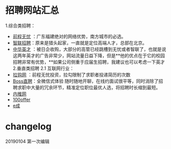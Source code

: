# 招聘网站汇总
1.综合类招聘：
- [前程无忧](https://www.51job.com/) ：广东福建绝对的网络优势，南方城市的必选。
- [智联招聘](https://www.zhaopin.com/)：原来是猎头起家，一直就是定位高端人才，总部在北京。
- [中华英才](https://www.chinahr.com/home/sz/) ：被日企收购，大部分的高管已经跳槽到无忧或者智联了，也就是说这两年英才的广告非常少，网站流量日益下降，但是**他的优点在于它的校园招聘非常有优势，**如果公司侧重于应届生招聘，我建议也可以考虑一下英才
2.垂直类招聘
2.1 互联网行业：
- [拉钩网](https://www.lagou.com/) ：前程无忧投资，拉勾限制了求职者投递简历的次数
- [Boss直聘]()：全微信式体验 随时随地开聊，在线约面试很平等，同时消除了招聘求职中大量的冗余环节，精准定位职位最优人选，将招聘时长缩到最短。
- [内推网]()
- [100offer]()
- [e成]()


# changelog
20190104 第一次编辑
